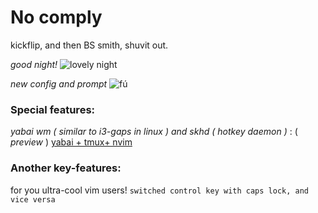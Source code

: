 # No comply

kickflip, and then BS smith, shuvit out.

*good night!*
![lovely night](https://i.imgur.com/3DL0DDB.png)

*new config and prompt*
![fú](https://i.imgur.com/iysnDNb.png)


### Special features:
*yabai wm ( similar to i3-gaps in linux ) and skhd ( hotkey daemon )* :
( *preview* )
[yabai + tmux+ nvim](https://imgur.com/a/xbdRl5J)

### Another key-features:
for you ultra-cool vim users!
`switched control key with caps lock, and vice versa`
